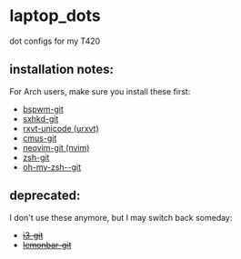 # laptop_dots
dot configs for my T420

## installation notes:
For Arch users, make sure you install these first:<br>
* <a href="https://aur.archlinux.org/packages/bspwm-git/">bspwm-git</a><br>
* <a href="https://aur.archlinux.org/packages/sxhkd-git/">sxhkd-git</a><br>
* <a href="https://wiki.archlinux.org/index.php/rxvt-unicode">rxvt-unicode (urxvt)</a><br>
* <a href="https://aur.archlinux.org/packages/cmus-git/">cmus-git</a><br>
* <a href="https://aur.archlinux.org/packages/neovim-git/">neovim-git (nvim)</a><br>
* <a href="https://aur.archlinux.org/packages/zsh-git/">zsh-git</a><br>
* <a href="https://aur.archlinux.org/packages/oh-my-zsh-git/">oh-my-zsh--git</a><br>

## deprecated:
I don't use these anymore, but I may switch back someday:<br>
* <s><a href="https://aur.archlinux.org/packages/i3-git/">i3-git</a> </s> <br> 
* <s><a href="https://aur.archlinux.org/packages/lemonbar-git/">lemonbar-git</a></s><br>
